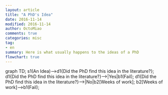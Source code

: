 ```yaml
---
layout: article
title: "A PhD's Idea"
date: 2016-11-14
modified: 2016-11-14 
author: OctoMiao
comments: true
categories: misc
tag:
- en
summary: Here is what usually happens to the ideas of a PhD
flowchart: true
---
```




<div class="mermaid">
graph TD;
    s1(An Idea)-->d1{Did the PhD find this idea in the literature?};
	d1{Did the PhD find this idea in the literature?}-->|Yes|b1(Fail);
	d1{Did the PhD find this idea in the literature?}-->|No|b2[Weeks of work];
	b2[Weeks of work]-->b1(Fail);
</div>
